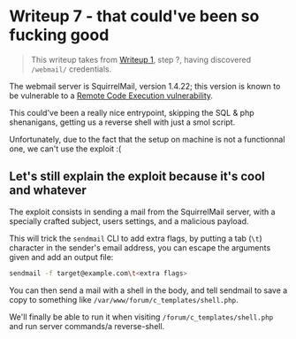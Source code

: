 # Writeup 7 - that could've been so fucking good

> This writeup takes from [Writeup 1](../writeup1/README.md), step ?, having discovered `/webmail/` credentials.

The webmail server is SquirrelMail, version 1.4.22; this version is known to be vulnerable to a [Remote Code Execution vulnerability](https://www.exploit-db.com/exploits/41910).

This could've been a really nice entrypoint, skipping the SQL & php shenanigans, getting us a reverse shell with just a smol script.

Unfortunately, due to the fact that the setup on machine is not a functionnal one, we can't use the exploit :(

## Let's still explain the exploit because it's cool and whatever

The exploit consists in sending a mail from the SquirrelMail server, with a specially crafted subject, users settings, and a malicious payload.

This will trick the `sendmail` CLI to add extra flags, by putting a tab (`\t`) character in the sender's email address, you can escape the arguments given and add an output file:

```bash
sendmail -f target@example.com\t<extra flags>
```

You can then send a mail with a shell in the body, and tell sendmail to save a copy to something like `/var/www/forum/c_templates/shell.php`. 

We'll finally be able to run it when visiting `/forum/c_templates/shell.php` and run server commands/a reverse-shell.

